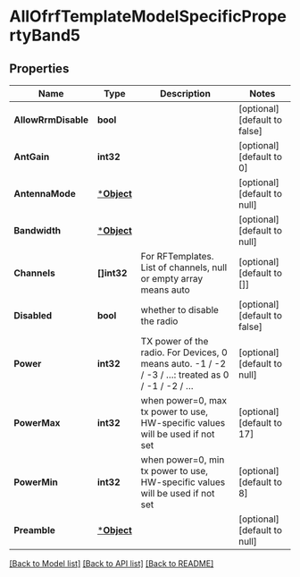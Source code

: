 # AllOfrfTemplateModelSpecificPropertyBand5

## Properties
Name | Type | Description | Notes
------------ | ------------- | ------------- | -------------
**AllowRrmDisable** | **bool** |  | [optional] [default to false]
**AntGain** | **int32** |  | [optional] [default to 0]
**AntennaMode** | [***Object**](.md) |  | [optional] [default to null]
**Bandwidth** | [***Object**](.md) |  | [optional] [default to null]
**Channels** | **[]int32** | For RFTemplates. List of channels, null or empty array means auto | [optional] [default to []]
**Disabled** | **bool** | whether to disable the radio | [optional] [default to false]
**Power** | **int32** | TX power of the radio. For Devices, 0 means auto. -1 / -2 / -3 / …: treated as 0 / -1 / -2 / … | [optional] [default to null]
**PowerMax** | **int32** | when power&#x3D;0, max tx power to use, HW-specific values will be used if not set | [optional] [default to 17]
**PowerMin** | **int32** | when power&#x3D;0, min tx power to use, HW-specific values will be used if not set | [optional] [default to 8]
**Preamble** | [***Object**](.md) |  | [optional] [default to null]

[[Back to Model list]](../README.md#documentation-for-models) [[Back to API list]](../README.md#documentation-for-api-endpoints) [[Back to README]](../README.md)

